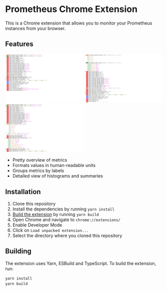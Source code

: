Prometheus Chrome Extension
===========================

This is a Chrome extension that allows you to monitor your Prometheus instances from your browser.


## Features

<div class="center">
<img alt="Pretty overview of metrics" src="./screenshots/screenshot-01.png" width="250">
<img alt="Detailed view of histograms and summaries" src="./screenshots/screenshot-02.png" width="250">
<img alt="Grouping by labels" src="./screenshots/screenshot-03.png" width="250">
</div>

- Pretty overview of metrics
- Formats values in human-readable units
- Groups metrics by labels
- Detailed view of histograms and summaries


## Installation

1. Clone this repository
2. Install the dependencies by running `yarn install`
3. [Build the extension](#building) by running `yarn build`
4. Open Chrome and navigate to `chrome://extensions/`
5. Enable Developer Mode
6. Click on `Load unpacked extension...`
7. Select the directory where you cloned this repository


## Building

The extension uses Yarn, ESBuild and TypeScript.
To build the extension, run:

```sh
yarn install
yarn build
```
